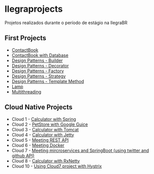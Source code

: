 # Ilegraprojects
Projetos realizados durante o período de estágio na IlegraBR

## First Projects

* [ContactBook](https://github.com/costacarol/ilegraprojects/tree/master/meus-primeiros-projetos/ContactBook)
* [ContactBook with Database](https://github.com/costacarol/ilegraprojects/tree/master/meus-primeiros-projetos/ContactBookWithDatabase)
* [Design Patterns - Builder](https://github.com/costacarol/ilegraprojects/tree/master/meus-primeiros-projetos/DesignPatternBuilder)
* [Design Patterns - Decorator](https://github.com/costacarol/ilegraprojects/tree/master/meus-primeiros-projetos/DesignPatternDecorator)
* [Design Patterns - Factory](https://github.com/costacarol/ilegraprojects/tree/master/meus-primeiros-projetos/DesignPatternFactory)
* [Design Patterns - Strategy](https://github.com/costacarol/ilegraprojects/tree/master/meus-primeiros-projetos/DesignPatternStrategy)
* [Design Patterns - Template Method](https://github.com/costacarol/ilegraprojects/tree/master/meus-primeiros-projetos/DesignPatternTemplateMethod)
* [Lamp](https://github.com/costacarol/ilegraprojects/tree/master/meus-primeiros-projetos/LampWithTests)
* [Multithreading](https://github.com/costacarol/ilegraprojects/tree/master/meus-primeiros-projetos/Multithreading)

## Cloud Native Projects

* Cloud 1 - [Calculator with Spring](https://github.com/costacarol/ilegraprojects/tree/master/cloud-native-projects/CloudTema1/)
* Cloud 2 - [PetStore with Google Guice](https://github.com/costacarol/ilegraprojects/tree/master/cloud-native-projects/CloudTema2)
* Cloud 3 - [Calculator with Tomcat](https://github.com/costacarol/ilegraprojects/tree/master/cloud-native-projects/CloudTema3)
* Cloud 4 - [Calculator with Jetty](https://github.com/costacarol/ilegraprojects/tree/master/cloud-native-projects/CloudTema4)
* Cloud 5 - [Meeting REST API](https://github.com/costacarol/ilegraprojects/tree/master/cloud-native-projects/TemaCloud5)
* Cloud 6 - [Meeting Docker](https://github.com/costacarol/ilegraprojects/tree/master/cloud-native-projects/CloudTema6)
* Cloud 7 - [Meeting mircroservices and SpringBoot (using twitter and github API)](https://github.com/costacarol/ilegraprojects/tree/master/cloud-native-projects/CloudTema7)
* Cloud 8 - [Calculator with RxNetty](https://github.com/costacarol/ilegraprojects/tree/master/cloud-native-projects/CloudTema8)
* Cloud 10 - [Using Cloud7 project with Hystrix](https://github.com/costacarol/ilegraprojects/tree/master/cloud-native-projects/CloudTema8)
